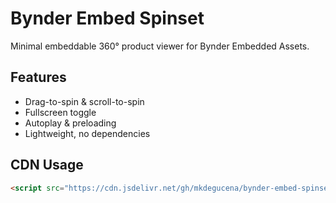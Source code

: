 # Bynder Embed Spinset

Minimal embeddable 360° product viewer for Bynder Embedded Assets.

## Features

-   Drag-to-spin & scroll-to-spin
-   Fullscreen toggle
-   Autoplay & preloading
-   Lightweight, no dependencies

## CDN Usage

```html
<script src="https://cdn.jsdelivr.net/gh/mkdegucena/bynder-embed-spinset@v1.0.0/dist/bynder-embed-spinset.js"></script>
```
